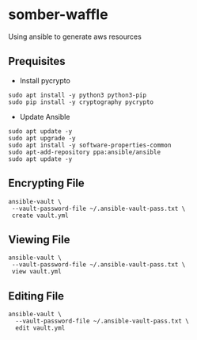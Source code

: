 # somber-waffle

Using ansible to generate aws resources

## Prequisites

* Install pycrypto

```
sudo apt install -y python3 python3-pip
sudo pip install -y cryptography pycrypto

```

* Update Ansible

```
sudo apt update -y
sudo apt upgrade -y
sudo apt install -y software-properties-common
sudo apt-add-repository ppa:ansible/ansible
sudo apt update -y
```

## Encrypting File

```
ansible-vault \
 --vault-password-file ~/.ansible-vault-pass.txt \
 create vault.yml
 ```

## Viewing File

```
ansible-vault \
 --vault-password-file ~/.ansible-vault-pass.txt \
 view vault.yml
```

## Editing File

```
ansible-vault \
  --vault-password-file ~/.ansible-vault-pass.txt \
  edit vault.yml
```
